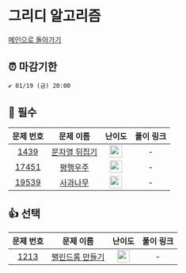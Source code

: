 # 그리디 알고리즘

[메인으로 돌아가기](https://github.com/ruruisryu/Python_algorithm)

## ⏰ 마감기한
```html
✔️ 01/19 (금) 20:00
```


## 🙏 필수

|                                   문제 번호                                   |                                   문제 이름                                    |                                        난이도                                         |  풀이 링크  | 
|:-------------------------------------------------------------------------:|:--------------------------------------------------------------------------:|:----------------------------------------------------------------------------------:| :-------: | 
|  <a href="https://www.acmicpc.net/problem/1439" target="_blank">1439</a>  | <a href="https://www.acmicpc.net/problem/1439" target="_blank">문자열 뒤집기</a> | <img height="25px" width="25px" src="https://static.solved.ac/tier_small/6.svg"/>  |  -  |  
| <a href="https://www.acmicpc.net/problem/17451" target="_blank">17451</a> |  <a href="https://www.acmicpc.net/problem/17451" target="_blank">평행우주</a>  | <img height="25px" width="25px" src="https://static.solved.ac/tier_small/8.svg"/>  |  - | 
| <a href="https://www.acmicpc.net/problem/19539" target="_blank">19539</a>  |  <a href="https://www.acmicpc.net/problem/19539" target="_blank">사과나무</a>  | <img height="25px" width="25px" src="https://static.solved.ac/tier_small/11.svg"/> |  -  | 



## 👍 선택

|                                  문제 번호                                  |                                    문제 이름                                    |                                        난이도                                        |  풀이 링크  | 
|:-----------------------------------------------------------------------:|:---------------------------------------------------------------------------:|:---------------------------------------------------------------------------------:| :-------: | 
| <a href="https://www.acmicpc.net/problem/1213" target="_blank">1213</a> | <a href="https://www.acmicpc.net/problem/1213" target="_blank">팰린드롬 만들기</a> | <img height="25px" width="25px" src="https://static.solved.ac/tier_small/8.svg"/> |  -  |  